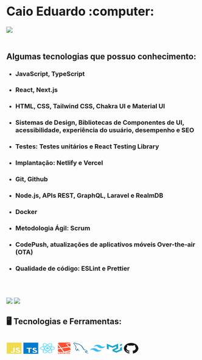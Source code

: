   <div  style="display:flex flex-direction: row;">
    <h1 style="font-size:32px"> Caio Eduardo :computer: </h1>
    <a href="https://www.linkedin.com/in/caio-eduardo-ireno-84941a142/" target="_blank"><img src="https://img.shields.io/badge/-LinkedIn-%230077B5?style=for-the-badge&logo=linkedin&logoColor=white" target="_blank"></a> 
  </div>
  <br>
  <h2>Algumas tecnologias que possuo conhecimento:</h2>
<ul>
  <li><h3>JavaScript, TypeScript</h3></li>
  <li><h3>React, Next.js</h3></li>
  <li><h3>HTML, CSS, Tailwind CSS, Chakra UI e Material UI</h3></li>
  <li><h3>Sistemas de Design, Bibliotecas de Componentes de UI, acessibilidade, experiência do usuário, desempenho e SEO</h3></li>
  <li><h3>Testes: Testes unitários e React Testing Library</h3></li>
  <li><h3>Implantação: Netlify e Vercel</h3></li>
  <li><h3>Git, Github</h3></li>
  <li><h3>Node.js, APIs REST, GraphQL, Laravel e RealmDB</h3></li>
  <li><h3>Docker</h3></li>
  <li><h3>Metodologia Ágil: Scrum</h3></li>
  <li><h3>CodePush, atualizações de aplicativos móveis Over-the-air (OTA)</h3></li>
  <li><h3>Qualidade de código: ESLint e Prettier</h3></li>
</ul>

 <br>
  <br>
  <br>
  <img height="180em" src="https://github-readme-stats.vercel.app/api?username=caio-ireno&show_icons=true&theme=tokyonight"/>
  <img height="180em" src="https://github-readme-stats.vercel.app/api/top-langs/?username=caio-ireno&layout=compact&langs_count=6&theme=tokyonight&text_color=#fff"/>
  </a>

## 🖥️ Tecnologias e Ferramentas:

<div style="display: inline_block"><br>
  <img align="center" alt="Caio-Js" height="30" width="40" src="https://raw.githubusercontent.com/devicons/devicon/master/icons/javascript/javascript-plain.svg">
  <img align="center" alt="Caio-Ts" height="30" width="40" src="https://raw.githubusercontent.com/devicons/devicon/master/icons/typescript/typescript-plain.svg">
  <img align="center" alt="Caio-React" height="30" width="40" src="https://raw.githubusercontent.com/devicons/devicon/master/icons/react/react-original.svg">
  <img align="center" alt="Caio-Laravel" height="30" width="40" src="https://raw.githubusercontent.com/devicons/devicon/1119b9f84c0290e0f0b38982099a2bd027a48bf1/icons/laravel/laravel-plain-wordmark.svg">
  <img align="center" alt="Caio-MySql" height="30" width="40" src="https://raw.githubusercontent.com/devicons/devicon/1119b9f84c0290e0f0b38982099a2bd027a48bf1/icons/mysql/mysql-original.svg">

  <img align="center" alt="Caio-Tailwindcss" height="30" width="40" src="https://raw.githubusercontent.com/devicons/devicon/1119b9f84c0290e0f0b38982099a2bd027a48bf1/icons/tailwindcss/tailwindcss-plain.svg">
  <img align="center" alt="Caio-materialui" height="30" width="40" src="https://raw.githubusercontent.com/devicons/devicon/1119b9f84c0290e0f0b38982099a2bd027a48bf1/icons/materialui/materialui-plain.svg">
  <img align="center" alt="Caio-GitHub" height="30" width="40" src="https://raw.githubusercontent.com/devicons/devicon/master/icons/github/github-original.svg">
</div>
